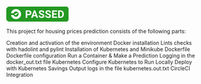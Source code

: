 ![Circle CI](/screenshot_ci.svg?raw=true&sanitize=true)

This project for housing prices prediction consists of the following parts:

Creation and activation of the environment
Docker installation
Lints checks with hadolint and pylint
Installation of Kubernetes and Minikube
Dockerfile
Dockerfile configuration
Run a Container & Make a Prediction
Logging in the docker_out.txt file
Kubernetes
Configure Kubernetes to Run Locally
Deploy with Kubernetes
Savings Output logs in the file kubernetes.out.txt
CircleCI Integration
